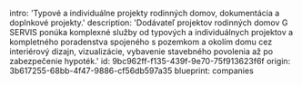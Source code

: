 intro: 'Typové a individuálne projekty rodinných domov, dokumentácia a doplnkové projekty.'
description: 'Dodávateľ projektov rodinných domov G SERVIS ponúka komplexné služby od typových a individuálnych projektov a kompletného poradenstva spojeného s pozemkom a okolím domu cez interiérový dizajn, vizualizácie, vybavenie stavebného povolenia až po zabezpečenie hypoték.'
id: 9bc962ff-f135-439f-9e70-75f913623f6f
origin: 3b617255-68bb-4f47-9886-cf56db597a35
blueprint: companies
